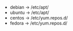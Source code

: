 - debian -> /etc/apt/
- ubuntu -> /etc/apt/
- centos -> /etc/yum.repos.d/
- fedora -> /etc/yum.repos.d/
